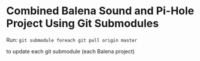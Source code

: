 # Combined Balena Sound and Pi-Hole Project Using Git Submodules

Run:
`git submodule foreach git pull origin master`

to update each git submodule (each Balena project)